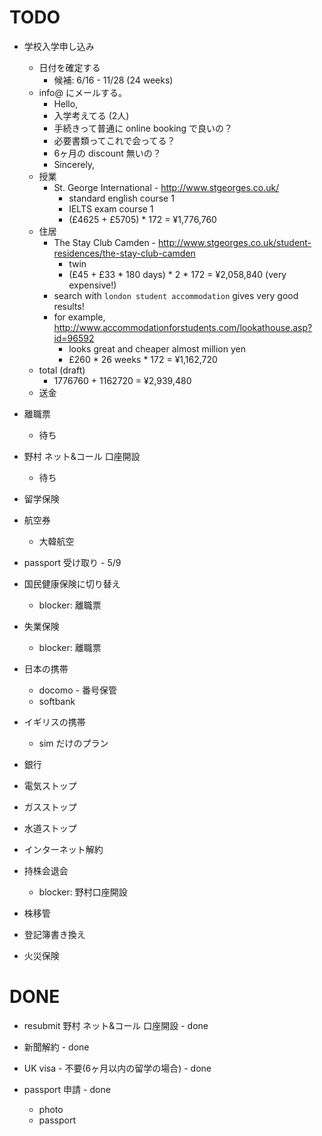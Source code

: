 # TODO

- 学校入学申し込み
  - 日付を確定する
    - 候補: 6/16 - 11/28 (24 weeks)
  - info@ にメールする。
    - Hello,
    - 入学考えてる (2人)
    - 手続きって普通に online booking で良いの？
    - 必要書類ってこれで会ってる？
    - 6ヶ月の discount 無いの？
    - Sincerely,
  - 授業
    - St. George International - http://www.stgeorges.co.uk/
      - standard english course 1
      - IELTS exam course 1
      - (£4625 + £5705) * 172 = ¥1,776,760
  - 住居
    - The Stay Club Camden - http://www.stgeorges.co.uk/student-residences/the-stay-club-camden
      - twin
      - (£45 + £33 * 180 days) * 2 * 172 = ¥2,058,840 (very expensive!)
    - search with `london student accommodation` gives very good results!
    - for example, http://www.accommodationforstudents.com/lookathouse.asp?id=96592
      - looks great and cheaper almost million yen
      - £260 * 26 weeks * 172 = ¥1,162,720
  - total (draft)
    - 1776760 + 1162720 = ¥2,939,480
  - 送金

- 離職票
  - 待ち

- 野村 ネット&コール 口座開設
  - 待ち

- 留学保険

- 航空券
  - 大韓航空

- passport 受け取り - 5/9

- 国民健康保険に切り替え
  - blocker: 離職票

- 失業保険
  - blocker: 離職票

- 日本の携帯
  - docomo - 番号保管
  - softbank

- イギリスの携帯
  - sim だけのプラン

- 銀行

- 電気ストップ

- ガスストップ

- 水道ストップ

- インターネット解約

- 持株会退会
  - blocker: 野村口座開設

- 株移管

- 登記簿書き換え

- 火災保険


# DONE

- resubmit 野村 ネット&コール 口座開設 - done

- 新聞解約 - done

- UK visa - 不要(6ヶ月以内の留学の場合) - done

- passport 申請 - done
  - photo
  - passport

